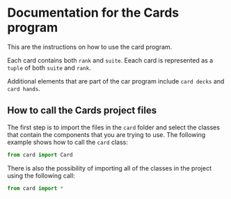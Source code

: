 # Documentation for the Cards program

This are the instructions on how to use the card program.

Each card contains both `rank` and `suite`.
Eeach card is represented as a `tuple` of both `suite` and `rank`.

Additional elements that are part of the car program include `card decks` and `card hands`.

## How to call the Cards project files

The first step is to import the files in the `card` folder and select the classes that contain the components that you are trying to use. The following example shows how to call the `card` class:

```python
from card import Card
```

There is also the possibility of importing all of the classes in the project using the following call:

```python
from card import *
```
